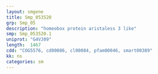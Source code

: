 ```yaml
---
layout: smgene
title: Smp_053520
grp: Smp_05
description: "homeobox protein aristaless 3 like"
smp: Smp_053520.1
uniprot: "G4VJ09"
length:  1467
cdd: "COG5576, cd00086, cl00084, pfam00046, smart00389"
kk: ns
categories: sm
---
```

